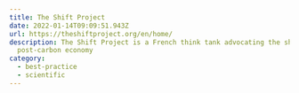 ```yaml
---
title: The Shift Project
date: 2022-01-14T09:09:51.943Z
url: https://theshiftproject.org/en/home/
description: The Shift Project is a French think tank advocating the shift to a
  post-carbon economy
category:
  - best-practice
  - scientific
---
```

